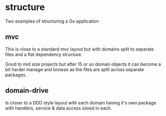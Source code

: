 # structure

Two examples of structuring a Go application

## mvc

This is close to a standard mvc layout but with domains split to separate files and a flat dependency structure.

Good to mid size projects but after 15 or so domain objects it can become a bit harder manage and browse as the files are split across separate packages.

## domain-drive

Is closer to a DDD style layout with each domain having it's own package with handlers, service & data access siloed in each.